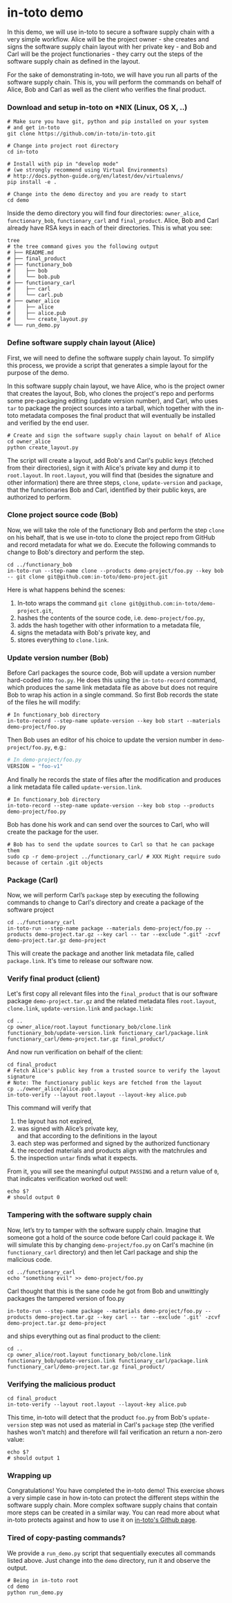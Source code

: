 # in-toto demo

In this demo, we will use in-toto to secure a software supply chain with a very
simple workflow.
Alice will be the project owner - she creates and signs the software supply chain
layout with her private key - and Bob and Carl will be the project functionaries -
they carry out the steps of the software supply chain as defined in the layout.

For the sake of demonstrating in-toto, we will have you run all parts of the
software supply chain.
This is, you will perform the commands on behalf of Alice, Bob and Carl as well
as the client who verifies the final product.


### Download and setup in-toto on *NIX (Linux, OS X, ..)
```shell
# Make sure you have git, python and pip installed on your system
# and get in-toto
git clone https://github.com/in-toto/in-toto.git

# Change into project root directory
cd in-toto

# Install with pip in "develop mode"
# (we strongly recommend using Virtual Environments)
# http://docs.python-guide.org/en/latest/dev/virtualenvs/
pip install -e .

# Change into the demo directoy and you are ready to start
cd demo
```
Inside the demo directory you will find four directories: `owner_alice`,
`functionary_bob`, `functionary_carl` and `final_product`. Alice, Bob and Carl
already have RSA keys in each of their directories. This is what you see:
```shell
tree
# the tree command gives you the following output
# ├── README.md
# ├── final_product
# ├── functionary_bob
# │   ├── bob
# │   └── bob.pub
# ├── functionary_carl
# │   ├── carl
# │   └── carl.pub
# ├── owner_alice
# │   ├── alice
# │   ├── alice.pub
# │   └── create_layout.py
# └── run_demo.py
```

### Define software supply chain layout (Alice)
First, we will need to define the software supply chain layout. To simplify this
process, we provide a script that generates a simple layout for the purpose of
the demo.

In this software supply chain layout, we have Alice, who is the project
owner that creates the layout, Bob, who clones the project's repo and
performs some pre-packaging editing (update version number), and Carl, who uses
`tar` to package the project sources into a tarball, which
together with the in-toto metadata composes the final product that will
eventually be installed and verified by the end user.

```shell
# Create and sign the software supply chain layout on behalf of Alice
cd owner_alice
python create_layout.py
```
The script will create a layout, add Bob's and Carl's public keys (fetched from
their directories), sign it with Alice's private key and dump it to `root.layout`.
In `root.layout`, you will find that (besides the signature and other information)
there are three steps, `clone`, `update-version` and `package`, that
the functionaries Bob and Carl, identified by their public keys, are authorized
to perform.

### Clone project source code (Bob)
Now, we will take the role of the functionary Bob and perform the step
`clone` on his behalf, that is we use in-toto to clone the project repo from GitHub and
record metadata for what we do. Execute the following commands to change to Bob's
directory and perform the step.

```shell
cd ../functionary_bob
in-toto-run --step-name clone --products demo-project/foo.py --key bob -- git clone git@github.com:in-toto/demo-project.git
```

Here is what happens behind the scenes:
 1. In-toto wraps the command `git clone git@github.com:in-toto/demo-project.git`,
 1. hashes the contents of the source code, i.e. `demo-project/foo.py`,
 1. adds the hash together with other information to a metadata file,
 1. signs the metadata with Bob's private key, and
 1. stores everything to `clone.link`.

### Update version number (Bob)
Before Carl packages the source code, Bob will update
a version number hard-coded into `foo.py`. He does this using the `in-toto-record` command,
which produces the same link metadata file as above but does not require Bob to wrap his action in a single command.
So first Bob records the state of the files he will modify:

```shell
# In functionary_bob directory
in-toto-record --step-name update-version --key bob start --materials demo-project/foo.py
```

Then Bob uses an editor of his choice to update the version number in `demo-project/foo.py`, e.g.:

```python
# In demo-project/foo.py
VERSION = "foo-v1"
```

And finally he records the state of files after the modification and produces
a link metadata file called `update-version.link`.
```shell
# In functionary_bob directory
in-toto-record --step-name update-version --key bob stop --products demo-project/foo.py
```

Bob has done his work and can send over the sources to Carl, who will create
the package for the user.

```shell
# Bob has to send the update sources to Carl so that he can package them
sudo cp -r demo-project ../functionary_carl/ # XXX Might require sudo because of certain .git objects
```

### Package (Carl)
Now, we will perform Carl’s `package` step by executing the following commands
to change to Carl's directory and create a package of the software project

```shell
cd ../functionary_carl
in-toto-run --step-name package --materials demo-project/foo.py --products demo-project.tar.gz --key carl -- tar --exclude ".git" -zcvf demo-project.tar.gz demo-project
```

This will create the package and another link metadata file, called `package.link`.
It's time to release our software now.


### Verify final product (client)
Let's first copy all relevant files into the `final_product` that is
our software package `demo-project.tar.gz` and the related metadata files `root.layout`,
`clone.link`, `update-version.link` and `package.link`:
```shell
cd ..
cp owner_alice/root.layout functionary_bob/clone.link functionary_bob/update-version.link functionary_carl/package.link functionary_carl/demo-project.tar.gz final_product/
```
And now run verification on behalf of the client:
```shell
cd final_product
# Fetch Alice's public key from a trusted source to verify the layout signature
# Note: The functionary public keys are fetched from the layout
cp ../owner_alice/alice.pub .
in-toto-verify --layout root.layout --layout-key alice.pub
```
This command will verify that
 1. the layout has not expired,
 2. was signed with Alice’s private key,
<br>and that according to the definitions in the layout
 3. each step was performed and signed by the authorized functionary
 4. the recorded materials and products align with the matchrules and
 5. the inspection `untar` finds what it expects.


From it, you will see the meaningful output `PASSING` and a return value
of `0`, that indicates verification worked out well:
```shell
echo $?
# should output 0
```

### Tampering with the software supply chain
Now, let’s try to tamper with the software supply chain.
Imagine that someone got a hold of the source code before Carl could package it.
We will simulate this by changing `demo-project/foo.py` on Carl's machine
(in `functionary_carl` directory) and then let Carl package and ship the
malicious code.

```shell
cd ../functionary_carl
echo "something evil" >> demo-project/foo.py
```
Carl thought that this is the sane code he got from Bob and
unwittingly packages the tampered version of foo.py

```shell
in-toto-run --step-name package --materials demo-project/foo.py --products demo-project.tar.gz --key carl -- tar --exclude '.git' -zcvf demo-project.tar.gz demo-project
```
and ships everything out as final product to the client:
```shell
cd ..
cp owner_alice/root.layout functionary_bob/clone.link functionary_bob/update-version.link functionary_carl/package.link functionary_carl/demo-project.tar.gz final_product/
```

### Verifying the malicious product

```shell
cd final_product
in-toto-verify --layout root.layout --layout-key alice.pub
```
This time, in-toto will detect that the product `foo.py` from Bob's `update-version`
step was not used as material in Carl's `package` step (the verified hashes
won't match) and therefore will fail verification an return a non-zero value:
```shell
echo $?
# should output 1
```


### Wrapping up
Congratulations! You have completed the in-toto demo! This exercise shows a very
simple case in how in-toto can protect the different steps within the software
supply chain. More complex software supply chains that contain more steps can be
created in a similar way. You can read more about what in-toto protects against
and how to use it on [in-toto's Github page](https://in-toto.github.io/).

### Tired of copy-pasting commands?
We provide a `run_demo.py` script that sequentially executes all commands
listed above. Just change into the `demo` directory, run it and observe the
output.

```shell
# Being in in-toto root
cd demo
python run_demo.py
```

